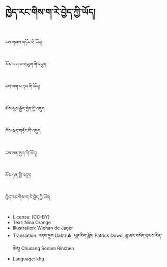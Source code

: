 # ཁྱེད་རང་གིས་ག་རེ་བྱེད་ཀྱི་ཡོད།

##
ངས་གཞས་གཏོང་གི་ཡོད།

##
མོས་ལག་པ་གཡུག་གི་འདུག

##
ངས་ལག་པ་རྡབ་གི་ཡོད།

##
མོས་ལུས་རྐྱོང་བྱེད་ཀྱི་འདུག

##
ཁོས་སྐད་གཏོང་གི་འདུག

##
ངས་ལན་རྒྱག་གི་ཡོད།

##
མོས་ཉན་གྱི་འདུག

##
ཁྱེད་རང་གིས་ག་རེ་བྱེད་ཀྱི་ཡོད།

##
* License: [CC-BY]
* Text: Nina Orange
* Illustration: Wiehan de Jager
* Translation: འདབ་དྲུག Dabtruk, པཱཊ་རིག་ཌཱོཌ། Patrick Dowd, ཆུ་ཚང་བསོད་ནམས་རིན་ཆེན། Chusang Sonam Rinchen
* Language: khg
